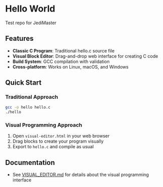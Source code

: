 # Hello World
Test repo for JediMaster

## Features

- **Classic C Program**: Traditional hello.c source file
- **Visual Block Editor**: Drag-and-drop web interface for creating C code
- **Build System**: GCC compilation with validation
- **Cross-platform**: Works on Linux, macOS, and Windows

## Quick Start

### Traditional Approach
```bash
gcc -o hello hello.c
./hello
```

### Visual Programming Approach
1. Open `visual-editor.html` in your web browser
2. Drag blocks to create your program visually
3. Export to `hello.c` and compile as usual

## Documentation

- See [VISUAL_EDITOR.md](VISUAL_EDITOR.md) for details about the visual programming interface